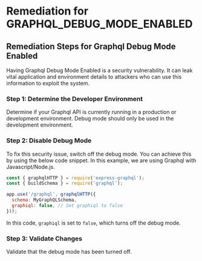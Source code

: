 # Remediation for GRAPHQL_DEBUG_MODE_ENABLED

## Remediation Steps for Graphql Debug Mode Enabled

Having Graphql Debug Mode Enabled is a security vulnerability. It can leak vital application and environment details to attackers who can use this information to exploit the system. 

### Step 1: Determine the Developer Environment

Determine if your Graphql API is currently running in a production or development environment. Debug mode should only be used in the development environment. 

### Step 2: Disable Debug Mode

To fix this security issue, switch off the debug mode. You can achieve this by using the below code snippet. In this example, we are using Graphql with Javascript/Node.js. 

```javascript
const { graphqlHTTP } = require('express-graphql');
const { buildSchema } = require('graphql');

app.use('/graphql', graphqlHTTP({
  schema: MyGraphQLSchema,
  graphiql: false, // Set graphiql to false
}));
```
In this code, `graphiql` is set to `false`, which turns off the debug mode. 

### Step 3: Validate Changes

Validate that the debug mode has been turned off. 